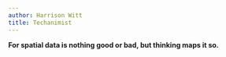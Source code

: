 ```yaml
---
author: Harrison Witt
title: Techanimist
---
```


**For spatial data is nothing good or bad, but thinking maps it so.**
